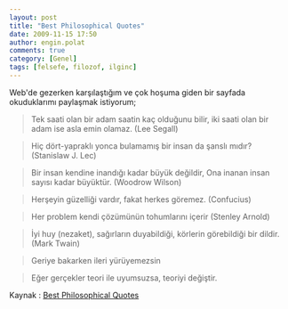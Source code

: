 ```yaml
---
layout: post
title: "Best Philosophical Quotes"
date: 2009-11-15 17:50
author: engin.polat
comments: true
category: [Genel]
tags: [felsefe, filozof, ilginc]
---
```

Web'de gezerken karşılaştığım ve çok hoşuma giden bir sayfada okuduklarımı paylaşmak istiyorum;


>Tek saati olan bir adam saatin kaç olduğunu bilir, iki saati olan bir adam ise asla emin olamaz. (Lee Segall)




>Hiç dört-yapraklı yonca bulamamış bir insan da şanslı mıdır? (Stanislaw J. Lec)




>Bir insan kendine inandığı kadar büyük değildir, Ona inanan insan sayısı kadar büyüktür. (Woodrow Wilson)




>Herşeyin güzelliği vardır, fakat herkes göremez. (Confucius)




>Her problem kendi çözümünün tohumlarını içerir (Stenley Arnold)




>İyi huy (nezaket), sağırların duyabildiği, körlerin görebildiği bir dildir. (Mark Twain)




>Geriye bakarken ileri yürüyemezsin




>Eğer gerçekler teori ile uyumsuzsa, teoriyi değiştir.


Kaynak : <a title="Best Philosophical Quotes" href="http://www.citate-celebre.com/famous-quotes/best-philosophical-quotes/" target="_blank">Best Philosophical Quotes</a>

